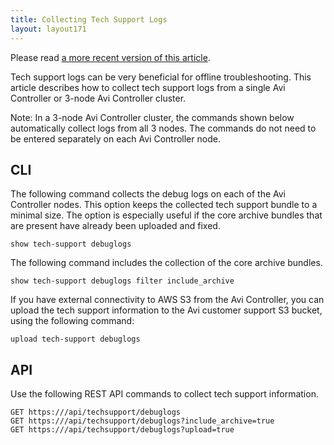 ```yaml
---
title: Collecting Tech Support Logs
layout: layout171
---
```

Please read <a href="{% vpath %}/collecting-tech-support-logs-163/">a more recent version of this article</a>.

Tech support logs can be very beneficial for offline troubleshooting. This article describes how to collect tech support logs from a single Avi Controller or 3-node Avi Controller cluster.

Note: In a 3-node Avi Controller cluster, the commands shown below automatically collect logs from all 3 nodes. The commands do not need to be entered separately on each Avi Controller node.

## CLI

The following command collects the debug logs on each of the Avi Controller nodes. This option keeps the collected tech support bundle to a minimal size. The option is especially useful if the core archive bundles that are present have already been uploaded and fixed.


<pre><code class="language-lua">show tech-support debuglogs</code></pre>  The following command includes the collection of the core archive bundles. 

<pre><code class="language-lua">show tech-support debuglogs filter include_archive</code></pre>  If you have external connectivity to AWS S3 from the Avi Controller, you can upload the tech support information to the Avi customer support S3 bucket, using the following command: 

<pre><code class="language-lua">upload tech-support debuglogs</code></pre>  

## API

Use the following REST API commands to collect tech support information.


<pre><code class="language-lua">GET https:///api/techsupport/debuglogs
GET https:///api/techsupport/debuglogs?include_archive=true
GET https:///api/techsupport/debuglogs?upload=true</code></pre>  